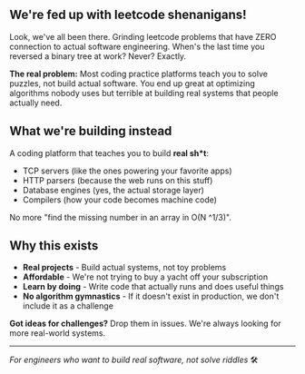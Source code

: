 ## We're fed up with leetcode shenanigans!

Look, we've all been there. Grinding leetcode problems that have ZERO connection to actual software engineering. When's the last time you reversed a binary tree at work? Never? Exactly.

**The real problem:** Most coding practice platforms teach you to solve puzzles, not build actual software. You end up great at optimizing algorithms nobody uses but terrible at building real systems that people actually need.

## What we're building instead

A coding platform that teaches you to build **real sh*t**:
- TCP servers (like the ones powering your favorite apps)
- HTTP parsers (because the web runs on this stuff)
- Database engines (yes, the actual storage layer)
- Compilers (how your code becomes machine code)

No more "find the missing number in an array in O(N ^1/3)". 

## Why this exists

- **Real projects** - Build actual systems, not toy problems
- **Affordable** - We're not trying to buy a yacht off your subscription
- **Learn by doing** - Write code that actually runs and does useful things
- **No algorithm gymnastics** - If it doesn't exist in production, we don't include it as a challenge


**Got ideas for challenges?** Drop them in issues. We're always looking for more real-world systems.

---
*For engineers who want to build real software, not solve riddles* 🛠️
